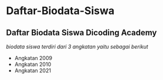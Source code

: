 Daftar-Biodata-Siswa
==
Daftar Biodata Siswa Dicoding Academy
--
*biodata siswa terdiri dari 3 angkatan yaitu sebagai berikut*
- Angkatan 2009
- Angkatan 2010
- Angkatan 2021
